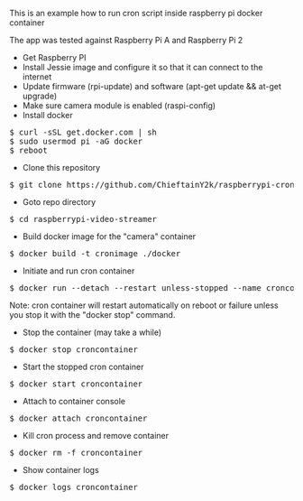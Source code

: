 This is an example how to run cron script inside raspberry pi docker container

The app was tested against Raspberry Pi A and Raspberry Pi 2 

* Get Raspberry PI
* Install Jessie image and configure it so that it can connect to the internet
* Update firmware (rpi-update) and software (apt-get update && at-get upgrade)
* Make sure camera module is enabled (raspi-config)
* Install docker
<pre>
$ curl -sSL get.docker.com | sh
$ sudo usermod pi -aG docker
$ reboot
</pre>
        
* Clone this repository
<pre>
$ git clone https://github.com/ChieftainY2k/raspberrypi-cron 
</pre>
 
* Goto repo directory
<pre>
$ cd raspberrypi-video-streamer
</pre>
 
* Build docker image for the "camera" container
<pre>
$ docker build -t cronimage ./docker 
</pre>
 
* Initiate and run cron container
<pre>
$ docker run --detach --restart unless-stopped --name croncontainer cronimage
</pre>
Note: cron container will restart automatically on reboot or failure unless you stop it with the "docker stop" command. 

* Stop the container (may take a while)
<pre>
$ docker stop croncontainer  
</pre>

* Start the stopped cron container
<pre>
$ docker start croncontainer
</pre>

* Attach to container console
<pre>
$ docker attach croncontainer
</pre>

* Kill cron process and remove container
<pre>
$ docker rm -f croncontainer
</pre>

* Show container logs
<pre>
$ docker logs croncontainer
</pre>

